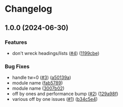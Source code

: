 # Changelog

## 1.0.0 (2024-06-30)


### Features

* don't wreck headings/lists ([#4](https://github.com/benlubas/neorg-conceal-wrap/issues/4)) ([1199cbe](https://github.com/benlubas/neorg-conceal-wrap/commit/1199cbe30b8ca01d15e713306c3d2523e66fad8c))


### Bug Fixes

* handle tw=0 ([#3](https://github.com/benlubas/neorg-conceal-wrap/issues/3)) ([a50139a](https://github.com/benlubas/neorg-conceal-wrap/commit/a50139ac601c1d35bb4463e897bfaf41aa0535b7))
* module name ([fab5789](https://github.com/benlubas/neorg-conceal-wrap/commit/fab5789687857c979b687edba96f308c173d0d2d))
* module name ([3007b02](https://github.com/benlubas/neorg-conceal-wrap/commit/3007b0286c988f3f3e6570872fa847ed43f06507))
* off by ones and performance bump ([#2](https://github.com/benlubas/neorg-conceal-wrap/issues/2)) ([129a98f](https://github.com/benlubas/neorg-conceal-wrap/commit/129a98f083faa16cec934c308497adef4138ac19))
* various off by one issues ([#1](https://github.com/benlubas/neorg-conceal-wrap/issues/1)) ([b34c5e4](https://github.com/benlubas/neorg-conceal-wrap/commit/b34c5e4330000ee5f850e1a8b2446fc8617e57a9))
